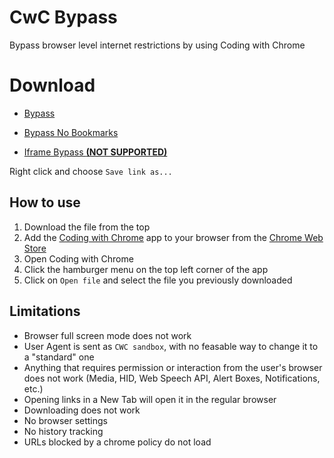 # CwC Bypass

Bypass browser level internet restrictions by using Coding with Chrome

# Download

- [Bypass](https://github.com/lebestnoob/cwc-bypass/raw/main/bypass.html)

- [Bypass No Bookmarks](https://github.com/lebestnoob/cwc-bypass/raw/main/bypass-nobookmarks.html)

- [Iframe Bypass **(NOT SUPPORTED)**](https://github.com/lebestnoob/cwc-bypass/raw/main/bypass-iframe.html)

Right click and choose `Save link as...`

## How to use

1. Download the file from the top
2. Add the [Coding with Chrome](https://chrome.google.com/webstore/detail/coding-with-chrome/becloognjehhioodmnimnehjcibkloed) app to your browser from the [Chrome Web Store](https://chrome.google.com/webstore)
3. Open Coding with Chrome
4. Click the hamburger menu on the top left corner of the app
5. Click on `Open file` and select the file you previously downloaded

## Limitations

- Browser full screen mode does not work
- User Agent is sent as `CWC sandbox`, with no feasable way to change it to a "standard" one
- Anything that requires permission or interaction from the user's browser does not work (Media, HID, Web Speech API, Alert Boxes, Notifications, etc.)
- Opening links in a New Tab will open it in the regular browser
- Downloading does not work
- No browser settings
- No history tracking
- URLs blocked by a chrome policy do not load

